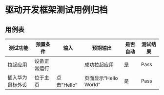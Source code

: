 # 驱动开发框架测试用例归档

## 用例表

| 测试功能           | 预置条件    | 输入        | 预期输出              | 是否自动 |测试结果|
|----------------|---------|-----------|-------------------|------|--------------------------------|
| 拉起应用           | 	设备正常运行 | 		        | 成功拉起应用            | 是    |Pass|
| 插入华为鼠标外设 | 	位于主页   | 点击”Hello“ | 页面显示”Hello World“ | 是    |Pass|
